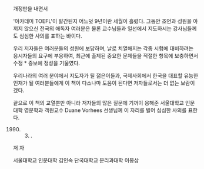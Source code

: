 개정판을 내면서

  '아카데미 TOEFL'이 발간된지 어느덧 9년이란 세월이 흘렀다. 그동안 조언과 성원을 아끼지 않으신 전국의 애독자 여러분은 물론 교수님들과 일선에서 지도하시는 강사님들께도 심심한 사의를 표하는 바이다.

  우리 저자들은 여러분들의 성원에 보답하며, 날로 치열해지는 각종 시험에 대비하려는 응시자들의 요구에 부응하여, 최근에 출제된 중요한 문제들을 적절한 항목에 보충하면서 수정 * 증보에 정성을 기울였다.

  우리나라의 여러 분야에서 지도자가 될 젊은이들과, 국제사회에서 한국을 대표할 유능한 인재가 될 여러분들에게 이 책이 다소나마 도움이 된다면 저자들로서는 더 없는 보람이겠다.

  끝으로 이 책의 교열뿐만 아니라 저자들의 많은 질문에 기꺼이 응해준 서울대학교 인문대학 영문학과 객원교수 Duane Vorhees 선생님께 이 자리를 빌어 심심한 사의를 표한다.

  1990. 3. .

  저 자 

  서울대학교 인문대학   김인숙
  단국대학교 문리과대학 이봉삼 
